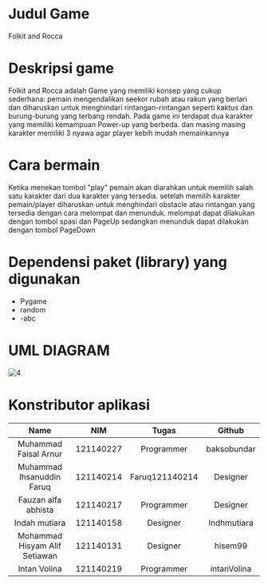 # Judul Game
Folkit and Rocca
# Deskripsi game
Folkit and Rocca adalah Game yang memiliki konsep yang cukup sederhana: pemain mengendalikan seekor rubah atau rakun yang berlari dan diharuskan untuk menghindari rintangan-rintangan seperti kaktus dan burung-burung yang terbang rendah. 
Pada game ini terdapat dua karakter yang memiliki kemampuan Power-up yang berbeda. dan masing masing karakter memiliki 3 nyawa agar player kebih mudah memainkannya

# Cara bermain
Ketika menekan tombol "play" pemain akan diarahkan untuk memilih salah satu karakter dari dua karakter yang tersedia. setelah memilih karakter pemain/player diharuskan untuk menghindari obstacle atau rintangan yang tersedia dengan cara melompat dan menunduk. melompat dapat dilakukan dengan tombol spasi dan PageUp sedangkan menunduk dapat dilakukan dengan tombol PageDown

# Dependensi paket (library) yang digunakan
- Pygame 
- random
- -abc

# UML DIAGRAM
![4](https://github.com/FzanAlfa/Tugas-besar-PBO/assets/127025601/374b34e6-8a6a-46fa-8b52-46d1c207a4ef)

# Konstributor aplikasi
| Name | NIM | Tugas | Github|
| :---: | :---: | :---: | :---: |
| Muhammad Faisal Arnur                 | 121140227 | Programmer | baksobundar |
| Muhammad Ihsanuddin Faruq                 | 121140214 |Faruq121140214 | Designer |
| Fauzan alfa abhista                   | 121140217 | Programmer   | Designer|
| Indah mutiara        | 121140158 | Designer | Indhmutiara |
| Mohammad Hisyam Alif Setiawan | 121140131 | Designer | hisem99 |
| Intan Volina          | 121140219 | Programmer | intanVolina | 

	
	
	
	
	
	
